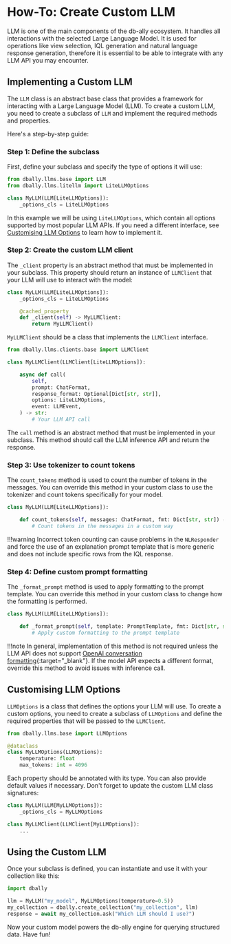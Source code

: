 # How-To: Create Custom LLM

LLM is one of the main components of the db-ally ecosystem. It handles all interactions with the selected Large Language Model. It is used for operations like view selection, IQL generation and natural language response generation, therefore it is essential to be able to integrate with any LLM API you may encounter.

## Implementing a Custom LLM

The `LLM` class is an abstract base class that provides a framework for interacting with a Large Language Model (LLM). To create a custom LLM, you need to create a subclass of `LLM` and implement the required methods and properties.

Here's a step-by-step guide:

### Step 1: Define the subclass

First, define your subclass and specify the type of options it will use:

```python
from dbally.llms.base import LLM
from dbally.llms.litellm import LiteLLMOptions

class MyLLM(LLM[LiteLLMOptions]):
    _options_cls = LiteLLMOptions
```

In this example we will be using `LiteLLMOptions`, which contain all options supported by most popular LLM APIs. If you need a different interface, see [Customising LLM Options](#customising-llm-options) to learn how to implement it.

### Step 2: Create the custom LLM client

The `_client` property is an abstract method that must be implemented in your subclass. This property should return an instance of `LLMClient` that your LLM will use to interact with the model:

```python
class MyLLM(LLM[LiteLLMOptions]):
    _options_cls = LiteLLMOptions

    @cached_property
    def _client(self) -> MyLLMClient:
        return MyLLMClient()
```

`MyLLMClient` should be a class that implements the `LLMClient` interface.

```python
from dbally.llms.clients.base import LLMClient

class MyLLMClient(LLMClient[LiteLLMOptions]):

    async def call(
        self,
        prompt: ChatFormat,
        response_format: Optional[Dict[str, str]],
        options: LiteLLMOptions,
        event: LLMEvent,
    ) -> str:
        # Your LLM API call
```

The `call` method is an abstract method that must be implemented in your subclass. This method should call the LLM inference API and return the response.

### Step 3: Use tokenizer to count tokens

The `count_tokens` method is used to count the number of tokens in the messages. You can override this method in your custom class to use the tokenizer and count tokens specifically for your model.

```python
class MyLLM(LLM[LiteLLMOptions]):

    def count_tokens(self, messages: ChatFormat, fmt: Dict[str, str]) -> int:
        # Count tokens in the messages in a custom way
```
!!!warning
    Incorrect token counting can cause problems in the `NLResponder` and force the use of an explanation prompt template that is more generic and does not include specific rows from the IQL response.

### Step 4: Define custom prompt formatting

The `_format_prompt` method is used to apply formatting to the prompt template. You can override this method in your custom class to change how the formatting is performed.

```python
class MyLLM(LLM[LiteLLMOptions]):

    def _format_prompt(self, template: PromptTemplate, fmt: Dict[str, str]) -> ChatFormat:
        # Apply custom formatting to the prompt template
```
!!!note
    In general, implementation of this method is not required unless the LLM API does not support [OpenAI conversation formatting](https://platform.openai.com/docs/api-reference/chat/create#chat-create-messages){:target="_blank"}. If the model API expects a different format, override this method to avoid issues with inference call.

## Customising LLM Options

`LLMOptions` is a class that defines the options your LLM will use. To create a custom options, you need to create a subclass of `LLMOptions` and define the required properties that will be passed to the `LLMClient`.

```python
from dbally.llms.base import LLMOptions

@dataclass
class MyLLMOptions(LLMOptions):
    temperature: float
    max_tokens: int = 4096
```

Each property should be annotated with its type. You can also provide default values if necessary. Don't forget to update the custom LLM class signatures:

```python
class MyLLM(LLM[MyLLMOptions]):
    _options_cls = MyLLMOptions

class MyLLMClient(LLMClient[MyLLMOptions]):
    ...
```

## Using the Custom LLM

Once your subclass is defined, you can instantiate and use it with your collection like this:

```python
import dbally

llm = MyLLM("my_model", MyLLMOptions(temperature=0.5))
my_collection = dbally.create_collection("my_collection", llm)
response = await my_collection.ask("Which LLM should I use?")
```

Now your custom model powers the db-ally engine for querying structured data. Have fun!
